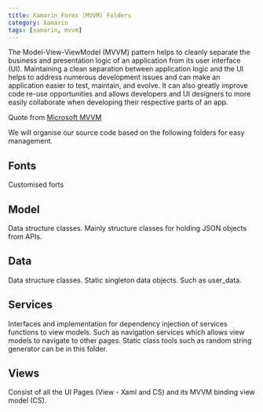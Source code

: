 ```yaml
---
title: Xamarin Forms (MVVM) Folders
category: Xamarin
tags: [xamarin, mvvm]
---
```


The Model-View-ViewModel (MVVM) pattern helps to cleanly separate the business and presentation logic of an application from its user interface (UI). Maintaining a clean separation between application logic and the UI helps to address numerous development issues and can make an application easier to test, maintain, and evolve. It can also greatly improve code re-use opportunities and allows developers and UI designers to more easily collaborate when developing their respective parts of an app.

Quote from [Microsoft MVVM](<https://docs.microsoft.com/en-us/xamarin/xamarin-forms/enterprise-application-patterns/mvvm>)

We will organise our source code based on the following folders for easy management.

Fonts
------
Customised forts

Model
------
Data structure classes. Mainly structure classes for holding JSON objects from APIs.

Data
------
Data structure classes. Static singleton data objects. Such as user_data.

Services
------
Interfaces and implementation for dependency injection of services functions to view models. Such as navigation services which allows view models to navigate to other pages. Static class tools such as random string generator can be in this folder. 

Views
------
Consist of all the UI Pages (View - Xaml and CS) and its MVVM binding view model (CS).

